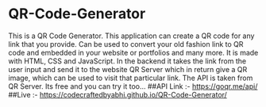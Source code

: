# QR-Code-Generator
 This is a QR Code Generator. This application can create a QR code for any link that you provide. Can be used to convert your old fashion link to QR code and embedded in your website or portfolios and many more. It is made with HTML, CSS and JavaScript. In the backend it takes the link from the user input and send it to the website QR Server which in return give a QR image, which can be used to visit that particular link. The API is taken from QR Server. Its free and you can try it too...
##API Link :- https://goqr.me/api/
##Live :- https://codecraftedbyabhi.github.io/QR-Code-Generator/
